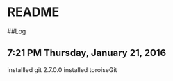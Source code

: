 README
========

##Log 

7:21 PM Thursday, January 21, 2016
--------------------------------------
installled git 2.7.0.0
installed toroiseGit
